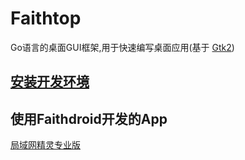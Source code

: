 # Faithtop
Go语言的桌面GUI框架,用于快速编写桌面应用(基于 [Gtk2](https://github.com/mattn/go-gtk))

## [安装开发环境](https://github.com/gofaith/faithtop/wiki)


## 使用Faithdroid开发的App

[局域网精灵专业版](https://jywjl.github.io)
